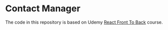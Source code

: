 # Contact Manager

The code in this repository is based on Udemy
[React Front To Back](https://www.udemy.com/react-front-to-back/)
course.
